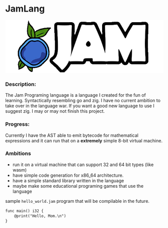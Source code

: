 # JamLang 

![The Jam Programing Language logo](logoText.png)

### Description:

The Jam Programing language is a language I created for the fun of learning. 
Syntactically resembling go and zig. I have no current ambition to take over 
in the language war. If you want a good new language to use I suggest zig.
I may or may not finish this project. 

### Progress:
Currently I have the AST able to emit bytecode for mathematical expressions 
and it can run that on a __extremely__ simple 8-bit virtual machine.

### Ambitions
- run it on a virtual machine that can support 32 and 64 bit types (like wasm)
- have simple code generation for x86_64 architecture.
- have a simple standard library written in the language
- maybe make some educational programing games that use the language

sample `hello_world.jam` program that will be compilable in the future. 

    func main() i32 {
        @print("Hello, Mom.\n")
    }